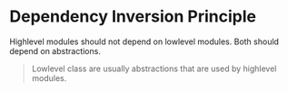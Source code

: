 # Dependency Inversion Principle

Highlevel modules should not depend on lowlevel modules. Both should depend on abstractions.

> Lowlevel class are usually abstractions that are used by highlevel modules.
